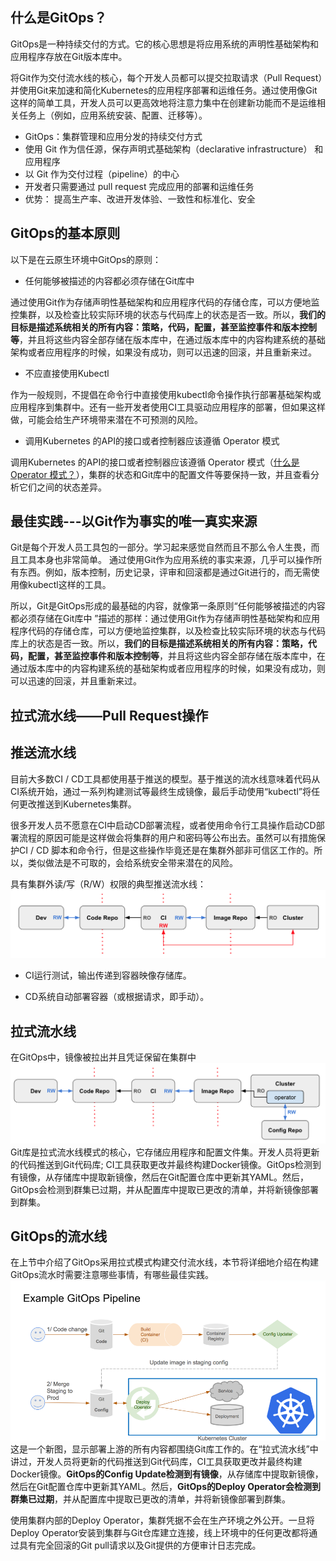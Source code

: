 ## 什么是GitOps？

GitOps是一种持续交付的方式。它的核心思想是将应用系统的声明性基础架构和应用程序存放在Git版本库中。

将Git作为交付流水线的核心，每个开发人员都可以提交拉取请求（Pull Request）并使用Gi​​t来加速和简化Kubernetes的应用程序部署和运维任务。通过使用像Git这样的简单工具，开发人员可以更高效地将注意力集中在创建新功能而不是运维相关任务上（例如，应用系统安装、配置、迁移等）。

* GitOps：集群管理和应用分发的持续交付方式
* 使用 Git 作为信任源，保存声明式基础架构（declarative infrastructure）
  和应用程序
* 以 Git 作为交付过程（pipeline）的中心
* 开发者只需要通过 pull request 完成应用的部署和运维任务
* 优势：
   提高生产率、改进开发体验、一致性和标准化、安全

## GitOps的基本原则

以下是在云原生环境中GitOps的原则：

* 任何能够被描述的内容都必须存储在Git库中

通过使用Git作为存储声明性基础架构和应用程序代码的存储仓库，可以方便地监控集群，以及检查比较实际环境的状态与代码库上的状态是否一致。所以，**我们的目标是描述系统相关的所有内容：策略，代码，配置，甚至监控事件和版本控制等**，并且将这些内容全部存储在版本库中，在通过版本库中的内容构建系统的基础架构或者应用程序的时候，如果没有成功，则可以迅速的回滚，并且重新来过。

* 不应直接使用Kubectl

作为一般规则，不提倡在命令行中直接使用kubectl命令操作执行部署基础架构或应用程序到集群中。还有一些开发者使用CI工具驱动应用程序的部署，但如果这样做，可能会给生产环境带来潜在不可预测的风险。

* 调用Kubernetes 的API的接口或者控制器应该遵循 Operator 模式

调用Kubernetes 的API的接口或者控制器应该遵循 Operator 模式（[什么是Operator 模式？](https://link.zhihu.com/?target=https%3A//coreos.com/blog/introducing-operators.html)），集群的状态和Git库中的配置文件等要保持一致，并且查看分析它们之间的状态差异。

## 最佳实践---以Git作为事实的唯一真实来源

Git是每个开发人员工具包的一部分。学习起来感觉自然而且不那么令人生畏，而且工具本身也非常简单。 通过使用Git作为应用系统的事实来源，几乎可以操作所有东西。例如，版本控制，历史记录，评审和回滚都是通过Git进行的，而无需使用像kubectl这样的工具。

所以，Git是GitOps形成的最基础的内容，就像第一条原则“任何能够被描述的内容都必须存储在Git库中 ”描述的那样：通过使用Git作为存储声明性基础架构和应用程序代码的存储仓库，可以方便地监控集群，以及检查比较实际环境的状态与代码库上的状态是否一致。所以，**我们的目标是描述系统相关的所有内容：策略，代码，配置，甚至监控事件和版本控制等**，并且将这些内容全部存储在版本库中，在通过版本库中的内容构建系统的基础架构或者应用程序的时候，如果没有成功，则可以迅速的回滚，并且重新来过。

## 拉式流水线——Pull Request操作

## 推送流水线

目前大多数CI / CD工具都使用基于推送的模型。基于推送的流水线意味着代码从CI系统开始，通过一系列构建测试等最终生成镜像，最后手动使用“kubectl”将任何更改推送到Kubernetes集群。

很多开发人员不愿意在CI中启动CD部署流程，或者使用命令行工具操作启动CD部署流程的原因可能是这样做会将集群的用户和密码等公布出去。虽然可以有措施保护CI / CD 脚本和命令行，但是这些操作毕竟还是在集群外部非可信区工作的。所以，类似做法是不可取的，会给系统安全带来潜在的风险。

具有集群外读/写（R/W）权限的典型推送流水线：![](/image/Istio/push-pipeline.png)

* CI运行测试，输出传递到容器映像存储库。

* CD系统自动部署容器（或根据请求，即手动）。

## 拉式流水线

在GitOps中，镜像被拉出并且凭证保留在集群中![](/image/Istio/pull-pipeline.png)Git库是拉式流水线模式的核心，它存储应用程序和配置文件集。开发人员将更新的代码推送到Git代码库; CI工具获取更改并最终构建Docker镜像。GitOps检测到有镜像，从存储库中提取新镜像，然后在Git配置仓库中更新其YAML。然后，GitOps会检测到群集已过期，并从配置库中提取已更改的清单，并将新镜像部署到群集。

## GitOps的流水线

在上节中介绍了GitOps采用拉式模式构建交付流水线，本节将详细地介绍在构建GitOps流水时需要注意哪些事情，有哪些最佳实践。![](/image/Istio/GitOPS-pipeline.png)这是一个新图，显示部署上游的所有内容都围绕Git库工作的。在“拉式流水线”中讲过，开发人员将更新的代码推送到Git代码库，CI工具获取更改并最终构建Docker镜像。**GitOps的Config Update检测到有镜像**，从存储库中提取新镜像，然后在Git配置仓库中更新其YAML。然后，**GitOps的Deploy Operator会检测到群集已过期**，并从配置库中提取已更改的清单，并将新镜像部署到群集。

使用集群内部的Deploy Operator，集群凭据不会在生产环境之外公开。一旦将Deploy Operator安装到集群与Git仓库建立连接，线上环境中的任何更改都将通过具有完全回滚的Git pull请求以及Git提供的方便审计日志完成。

